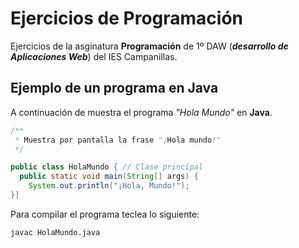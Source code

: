 # Ejercicios de Programación
Ejercicios de la asginatura **Programación** de 1º DAW (***desarrollo de Aplicaciones Web***) del IES Campanillas.

## Ejemplo de un programa en Java
A continuación de muestra el programa *"Hola Mundo"* en **Java**.

```java
/**
 * Muestra por pantalla la frase "¡Hola mundo!"
 */

public class HolaMundo { // Clase principal
  public static void main(String[] args) {
    System.out.println("¡Hola, Mundo!");
}]

```

Para compilar el programa teclea lo siguiente:

```console
javac HolaMundo.java

```
